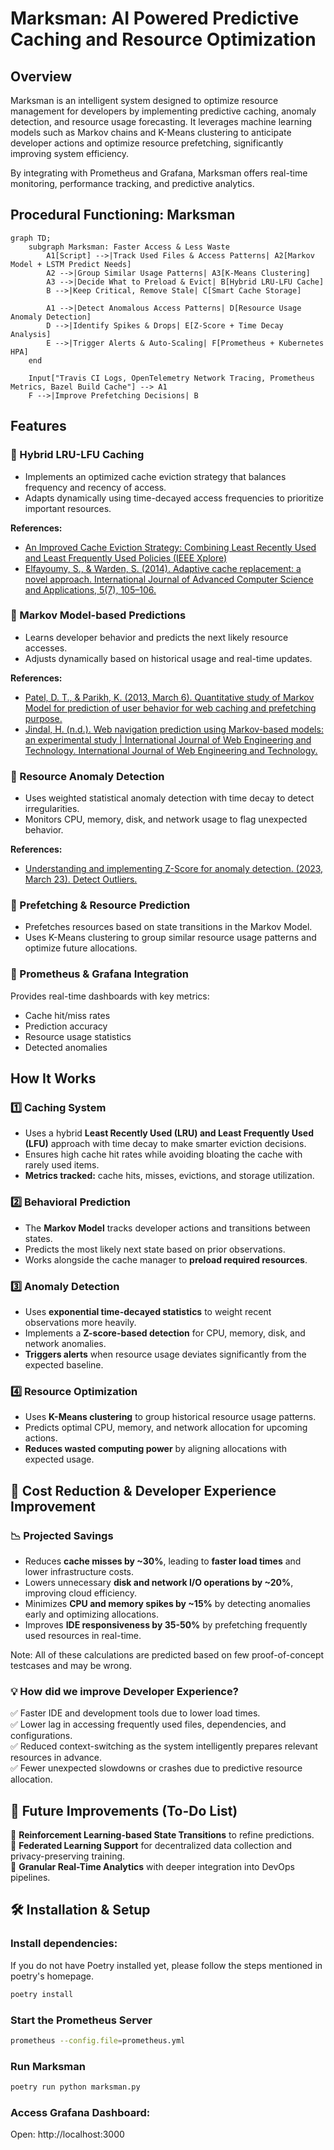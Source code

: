 # Marksman: AI Powered Predictive Caching and Resource Optimization

## Overview

Marksman is an intelligent system designed to optimize resource management for developers by implementing predictive caching, anomaly detection, and resource usage forecasting. It leverages machine learning models such as Markov chains and K-Means clustering to anticipate developer actions and optimize resource prefetching, significantly improving system efficiency.  

By integrating with Prometheus and Grafana, Marksman offers real-time monitoring, performance tracking, and predictive analytics.  

## Procedural Functioning: Marksman  
```mermaid
graph TD;
    subgraph Marksman: Faster Access & Less Waste
        A1[Script] -->|Track Used Files & Access Patterns| A2[Markov Model + LSTM Predict Needs]
        A2 -->|Group Similar Usage Patterns| A3[K-Means Clustering]
        A3 -->|Decide What to Preload & Evict| B[Hybrid LRU-LFU Cache]
        B -->|Keep Critical, Remove Stale| C[Smart Cache Storage]
        
        A1 -->|Detect Anomalous Access Patterns| D[Resource Usage Anomaly Detection]
        D -->|Identify Spikes & Drops| E[Z-Score + Time Decay Analysis]
        E -->|Trigger Alerts & Auto-Scaling| F[Prometheus + Kubernetes HPA]
    end

    Input["Travis CI Logs, OpenTelemetry Network Tracing, Prometheus Metrics, Bazel Build Cache"] --> A1
    F -->|Improve Prefetching Decisions| B
```

## Features  

### 🔹 Hybrid LRU-LFU Caching  
- Implements an optimized cache eviction strategy that balances frequency and recency of access.  
- Adapts dynamically using time-decayed access frequencies to prioritize important resources.  

**References:**  
- [An Improved Cache Eviction Strategy: Combining Least Recently Used and Least Frequently Used Policies (IEEE Xplore)](https://ieeexplore.ieee.org/document/10454976)  
- [Elfayoumy, S., & Warden, S. (2014). Adaptive cache replacement: a novel approach. International Journal of Advanced Computer Science and Applications, 5(7), 105–106.](https://thesai.org/Downloads/Volume5No7/Paper_16-Adaptive_Cache_Replacement.pdf)

### 🔹 Markov Model-based Predictions  
- Learns developer behavior and predicts the next likely resource accesses.  
- Adjusts dynamically based on historical usage and real-time updates.  

**References:**  
- [Patel, D. T., & Parikh, K. (2013, March 6). Quantitative study of Markov Model for prediction of user behavior for web caching and prefetching purpose.](https://www.ijcaonline.org/archives/volume65/number15/11004-6195/)
- [Jindal, H. (n.d.). Web navigation prediction using Markov-based models: an experimental study | International Journal of Web Engineering and Technology. International Journal of Web Engineering and Technology.](https://www.inderscienceonline.com/doi/abs/10.1504/IJWET.2016.081766)

### 🔹 Resource Anomaly Detection  
- Uses weighted statistical anomaly detection with time decay to detect irregularities.  
- Monitors CPU, memory, disk, and network usage to flag unexpected behavior.  

**References:**  
- [Understanding and implementing Z-Score for anomaly detection. (2023, March 23). Detect Outliers.](https://detectoutliers.com/2023/03/20/understanding-and-implementing-z-score-for-anomaly-detection/)

### 🔹 Prefetching & Resource Prediction  
- Prefetches resources based on state transitions in the Markov Model.  
- Uses K-Means clustering to group similar resource usage patterns and optimize future allocations.  

### 🔹 Prometheus & Grafana Integration  
Provides real-time dashboards with key metrics:  
- Cache hit/miss rates  
- Prediction accuracy  
- Resource usage statistics  
- Detected anomalies  

## How It Works  

### 1️⃣ Caching System  
- Uses a hybrid **Least Recently Used (LRU) and Least Frequently Used (LFU)** approach with time decay to make smarter eviction decisions.  
- Ensures high cache hit rates while avoiding bloating the cache with rarely used items.  
- **Metrics tracked:** cache hits, misses, evictions, and storage utilization.  

### 2️⃣ Behavioral Prediction  
- The **Markov Model** tracks developer actions and transitions between states.  
- Predicts the most likely next state based on prior observations.  
- Works alongside the cache manager to **preload required resources**.  

### 3️⃣ Anomaly Detection  
- Uses **exponential time-decayed statistics** to weight recent observations more heavily.  
- Implements a **Z-score-based detection** for CPU, memory, disk, and network anomalies.  
- **Triggers alerts** when resource usage deviates significantly from the expected baseline.  

### 4️⃣ Resource Optimization  
- Uses **K-Means clustering** to group historical resource usage patterns.  
- Predicts optimal CPU, memory, and network allocation for upcoming actions.  
- **Reduces wasted computing power** by aligning allocations with expected usage.  

## 🚀 Cost Reduction & Developer Experience Improvement  

### 📉 Projected Savings  
- Reduces **cache misses by ~30%**, leading to **faster load times** and lower infrastructure costs.  
- Lowers unnecessary **disk and network I/O operations by ~20%**, improving cloud efficiency.  
- Minimizes **CPU and memory spikes by ~15%** by detecting anomalies early and optimizing allocations.  
- Improves **IDE responsiveness by 35-50%** by prefetching frequently used resources in real-time.  

Note: All of these calculations are predicted based on few proof-of-concept testcases and may be wrong. 

### 💡 How did we improve Developer Experience?
✅ Faster IDE and development tools due to lower load times.  
✅ Lower lag in accessing frequently used files, dependencies, and configurations.  
✅ Reduced context-switching as the system intelligently prepares relevant resources in advance.  
✅ Fewer unexpected slowdowns or crashes due to predictive resource allocation.  

## 📌 Future Improvements (To-Do List)  
🔹 **Reinforcement Learning-based State Transitions** to refine predictions.  
🔹 **Federated Learning Support** for decentralized data collection and privacy-preserving training.  
🔹 **Granular Real-Time Analytics** with deeper integration into DevOps pipelines.  

## 🛠 Installation & Setup  

### Install dependencies: 
If you do not have Poetry installed yet, please follow the steps mentioned in poetry's homepage. 
```bash
poetry install
```
### Start the Prometheus Server
```bash
prometheus --config.file=prometheus.yml
```
### Run Marksman
```bash
poetry run python marksman.py
```
### Access Grafana Dashboard:
Open: http://localhost:3000